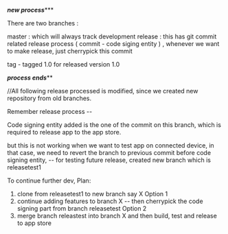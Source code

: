 

*****new process********

There are two branches :

master : which will always track development
release : this has git commit related  release process ( commit - code siging entity ) , whenever we want to make release, just cherrypick this commit 

tag -  tagged 1.0 for released version 1.0

*****process ends*******


//All following release processed is modified, since we created new repository from old branches. 

Remember release process --

Code signing entity added is the one of the commit on this branch,  which is required to release app to the app store.

but this is not working when we want to test app on connected device, in that case, we need to revert the branch to previous commit before code signing entity,
-- for testing future release, created new branch which is releasetest1

To continue further dev, Plan:

1. clone from releasetest1 to new branch say X
Option 1
2. continue adding features to branch X -- then cherrypick the code signing part from branch releasetest
Option 2
3. merge branch releastest into branch X and then build, test and release to app store
